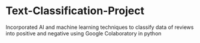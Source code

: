 # Text-Classification-Project

Incorporated AI and machine learning techniques to classify data of reviews into positive and negative using Google Colaboratory in python
